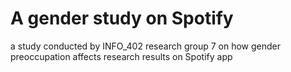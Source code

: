 # A gender study on Spotify
a study conducted by INFO_402 research group 7 on how gender preoccupation affects research results on Spotify app
